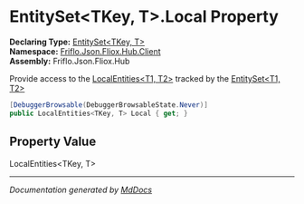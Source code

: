 ﻿<!--  
  <auto-generated>   
    The contents of this file were generated by a tool.  
    Changes to this file may be list if the file is regenerated  
  </auto-generated>   
-->

# EntitySet\<TKey, T\>.Local Property

**Declaring Type:** [EntitySet\<TKey, T\>](../index.md)  
**Namespace:** [Friflo.Json.Fliox.Hub.Client](../../index.md)  
**Assembly:** Friflo.Json.Fliox.Hub

 Provide access to the [LocalEntities\<T1, T2\>](../../LocalEntities-2/index.md) tracked by the [EntitySet\<T1, T2\>](../index.md)

```csharp
[DebuggerBrowsable(DebuggerBrowsableState.Never)]
public LocalEntities<TKey, T> Local { get; }
```

## Property Value

LocalEntities\<TKey, T\>

___

*Documentation generated by [MdDocs](https://github.com/ap0llo/mddocs)*
